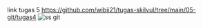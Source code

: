 link tugas 5 https://github.com/wibii21/tugas-skilvul/tree/main/05-git/tugas4
![ss git](https://user-images.githubusercontent.com/90597031/133998962-d5940fe2-6d53-4dd5-9291-08a9b0f1e1ba.PNG)
